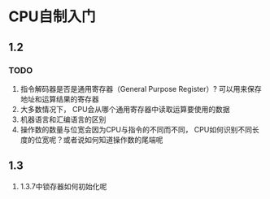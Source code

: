 # CPU自制入门

## 1.2 
### TODO
1. 指令解码器是否是通用寄存器（General Purpose Register）? 可以用来保存地址和运算结果的寄存器
2. 大多数情况下， CPU会从哪个通用寄存器中读取运算要使用的数据
3. 机器语言和汇编语言的区别
4. 操作数的数量与位宽会因为CPU与指令的不同而不同， CPU如何识别不同长度的位宽呢？或者说如何知道操作数的尾端呢


## 1.3
1. 1.3.7中锁存器如何初始化呢